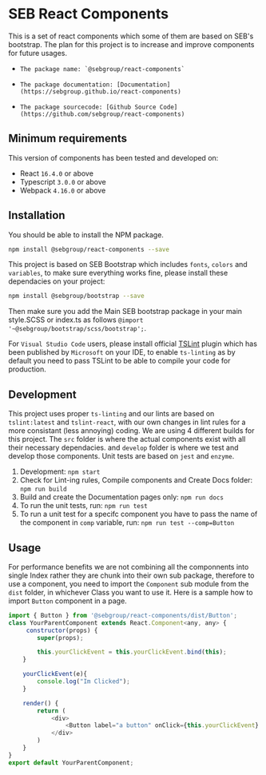 # SEB React Components
This is a set of react components which some of them are based on SEB's bootstrap. The plan for this project is to increase and improve components for future usages.

-     The package name: `@sebgroup/react-components`
-     The package documentation: [Documentation](https://sebgroup.github.io/react-components) 
-     The package sourcecode: [Github Source Code](https://github.com/sebgroup/react-components)

## Minimum requirements
This version of components has been tested and developed on:
-   React `16.4.0` or above
-   Typescript `3.0.0` or above
-   Webpack `4.16.0` or above

## Installation
You should be able to install the NPM package.
```bash
npm install @sebgroup/react-components --save
```

This project is based on SEB Bootstrap which includes `fonts`, `colors` and `variables`, to make sure everything works fine, please install these dependacies on your project:
```bash
npm install @sebgroup/bootstrap --save
```
Then make sure you add the Main SEB bootstrap package in your main style.SCSS or index.ts as follows
`@import '~@sebgroup/bootstrap/scss/bootstrap';`.

For `Visual Studio Code` users, please install official [TSLint](https://marketplace.visualstudio.com/items?itemName=ms-vscode.vscode-typescript-tslint-plugin) plugin which has been published by `Microsoft` on your IDE, to enable `ts-linting` as by default you need to pass TSLint to be able to compile your code for production.

## Development
This project uses proper `ts-linting` and our lints are based on `tslint:latest` and `tslint-react`, with our own changes in lint rules for a more consistant (less annoying) coding.
We are using 4 different builds for this project.
The `src` folder is where the actual components exist with all their necessary dependacies. and `develop` folder is where we test and develop those components. Unit tests are based on `jest` and `enzyme`.

1. Development: `npm start`
2. Check for Lint-ing rules, Compile components and Create Docs folder: `npm run build`
3. Build and create the Documentation pages only: `npm run docs` 
4. To run the unit tests, run: `npm run test`
5. To run a unit test for a specifc component you have to pass the name of the component in `comp` variable, run: `npm run test --comp=Button`

## Usage
For performance benefits we are not combining all the componnents into single Index rather they are chunk into their own sub package, therefore to use a component, you need to import the `Component` sub module from the `dist` folder, in whichever Class you want to use it. Here is a sample how to import `Button` component in a page. 

```javascript
import { Button } from '@sebgroup/react-components/dist/Button';
class YourParentComponent extends React.Component<any, any> {
     constructor(props) {
        super(props);

        this.yourClickEvent = this.yourClickEvent.bind(this);
    }

    yourClickEvent(e){
        console.log("Im Clicked");
    }

    render() {
        return (
            <div>
                <Button label="a button" onClick={this.yourClickEvent} />
            </div>
        )
    }
}
export default YourParentComponent;
```

